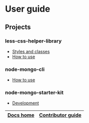 # User guide

## Projects
### less-css-helper-library
* [Styles and classes](https://github.com/code-collabo/docs/blob/main/user-guide/less-css-helper-library/styles-and-classes.md)
* [How to use](https://github.com/code-collabo/docs/blob/main/user-guide/less-css-helper-library/how-to-use.md)

### node-mongo-cli
* [How to use](https://github.com/code-collabo/docs/blob/main/user-guide/node-mongo-cli/how-to-use.md)

### node-mongo-starter-kit

* [Development](https://github.com/code-collabo/docs/blob/main/contributor-guide/node-mongo-starter-kit/development.md)

|[Docs home](https://github.com/code-collabo/docs)|[Contributor guide](https://github.com/code-collabo/docs/tree/main/contributor-guide)|
|---|---|
